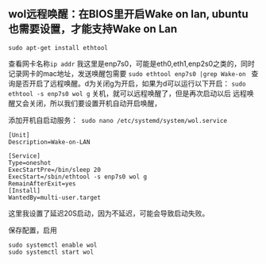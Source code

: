 ## wol远程唤醒：在BIOS里开启Wake on lan, ubuntu也需要设置，才能支持Wake on Lan

``` shell
sudo apt-get install ethtool
```
查看网卡名称```ip addr```
我这里是enp7s0，可能是eth0,eth1,enp2s0之类的，同时记录网卡的mac地址，发送唤醒包需要
```sudo ethtool enp7s0 |grep Wake-on ```
查询是否开启了远程唤醒。d为关闭g为开启，如果为d可以运行以下开启：
```sudo ethtool -s enp7s0 wol g```
关机，就可以远程唤醒了，但是再次启动以后 远程唤醒又会关闭，所以我们要设置开机自动开启唤醒，

添加开机自启动服务：``` sudo nano /etc/systemd/system/wol.service```
```
[Unit]
Description=Wake-on-LAN

[Service]
Type=oneshot
ExecStartPre=/bin/sleep 20
ExecStart=/sbin/ethtool -s enp7s0 wol g
RemainAfterExit=yes
[Install]
WantedBy=multi-user.target
```
这里我设置了延迟20S启动，因为不延迟，可能会导致启动失败。

保存配置，启用

```
sudo systemctl enable wol
sudo systemctl start wol
```
